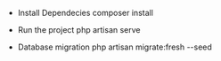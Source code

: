 * Install Dependecies
    composer install

* Run the project
    php artisan serve

* Database migration 
    php artisan migrate:fresh --seed    